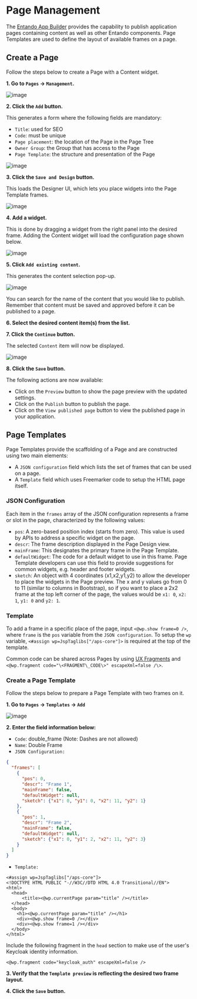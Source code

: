 
# Page Management

The [Entando App Builder](../../docs/compose/app-builder.md) provides the capability to publish application pages containing content as well as other Entando components. Page Templates are used to define the layout of available frames on a page.

## Create a Page

Follow the steps below to create a Page with a Content widget.

**1. Go to `Pages` → `Management`.**

![image](./img/publish_page1.png)

**2. Click the `Add` button.**

This generates a form where the following fields are mandatory:
- `Title`: used for SEO
- `Code`: must be unique
- `Page placement`: the location of the Page in the Page Tree
- `Owner Group`: the Group that has access to the Page
- `Page Template`: the structure and presentation of the Page

![image](./img/publish_page2.png)

**3. Click the `Save and Design` button.**

This loads the Designer UI, which lets you place widgets into the Page Template frames.

![image](./img/publish_page3.png)

**4. Add a widget.**

This is done by dragging a widget from the right panel into the desired frame. Adding the Content widget will load the configuration page shown below.

![image](./img/publish_page4.png)

**5. Click `Add existing content`.**

This generates the content selection pop-up.

![image](./img/publish_page5.png)

You can search for the name of the content that you would like to publish. Remember that content must be saved and approved before it can be published to a page.

**6. Select the desired content item(s) from the list.** 

**7. Click the `Continue` button.**

The selected `Content` item will now be displayed.

![image](./img/publish_page5b.png)

**8. Click the `Save` button.**

The following actions are now available:

-   Click on the `Preview` button to show the page preview with the updated settings.
-   Click on the `Publish` button to publish the page.
-   Click on the `View published page` button to view the published page in your application.

## Page Templates

Page Templates provide the scaffolding of a Page and are constructed using two main elements:

- A `JSON configuration` field which lists the set of frames that can be used on a page. 
- A `Template` field which uses Freemarker code to setup the HTML page itself.

### JSON Configuration

Each item in the `frames` array of the JSON configuration represents a frame or slot in the page, characterized by the following values:
- `pos`: A zero-based position index (starts from zero). This value is used by APIs to address a specific widget on the page.
- `descr`: The frame description displayed in the Page Design view.
- `mainFrame`: This designates the primary frame in the Page Template.
- `defaultWidget`: The code for a default widget to use in this frame. Page Template developers can use this field to provide suggestions for common widgets, e.g. header and footer widgets.
- `sketch`: An object with 4 coordinates (x1,x2,y1,y2) to allow the developer to place the widgets in the Page preview. The x and y values go from 0 to 11 (similar to columns in Bootstrap), so if you want to place a 2x2 frame at the top left corner of the page, the values would be `x1: 0`, `x2: 1`, `y1: 0` and `y2: 1`.

### Template

To add a frame in a specific place of the page, input `<@wp.show frame=0 />`, where `frame` is the `pos` variable from the `JSON configuration`. To setup the `wp` variable, `<#assign wp=JspTaglibs["/aps-core"]>` is required at the top of the template.

Common code can be shared across Pages by using [UX Fragments](./widgets-fragments.md#create-a-ux-fragment) and ```<@wp.fragment code="\<FRAGMENT\_CODE\>" escapeXml=false /\>```.


### Create a Page Template

Follow the steps below to prepare a Page Template with two frames on it.

**1. Go to `Pages` → `Templates` → `Add`**

![image](./img/publish_page6.png)

**2. Enter the field information below:**

- `Code`: double_frame (Note: Dashes are not allowed)
- `Name`: Double Frame
- `JSON Configuration:`

``` json
{
  "frames": [
    {
      "pos": 0,
      "descr": "Frame 1",
      "mainFrame": false,
      "defaultWidget": null,
      "sketch": {"x1": 0, "y1": 0, "x2": 11, "y2": 1}
    },
    {
      "pos": 1,
      "descr": "Frame 2",
      "mainFrame": false,
      "defaultWidget": null,
      "sketch": {"x1": 0, "y1": 2, "x2": 11, "y2": 3}
    }
  ]
}
```

- `Template:`

``` ftl
<#assign wp=JspTaglibs["/aps-core"]>
<!DOCTYPE HTML PUBLIC "-//W3C//DTD HTML 4.0 Transitional//EN">
<html>
  <head>
      <title><@wp.currentPage param="title" /></title>
  </head>
  <body>
    <h1><@wp.currentPage param="title" /></h1>
    <div><@wp.show frame=0 /></div>
    <div><@wp.show frame=1 /></div>
  </body>
</html>
```
Include the following fragment in the `head` section to make use of the user's Keycloak identity information.
```ftl
<@wp.fragment code="keycloak_auth" escapeXml=false />
``` 

**3. Verify that the `Template preview` is reflecting the desired two frame layout.**

**4. Click the `Save` button.** 